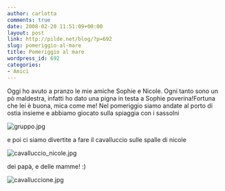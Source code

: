 ```yaml
---
author: carlotta
comments: true
date: 2008-02-20 11:51:09+00:00
layout: post
link: http://pilde.net/blog/?p=692
slug: pomeriggio-al-mare
title: Pomeriggio al mare
wordpress_id: 692
categories:
- Amici
---
```


Oggi ho avuto a pranzo le mie amiche Sophie e Nicole. 
Ogni tanto sono un pò maldestra, infatti ho dato una pigna in testa a Sophie poverina!Fortuna che lei è buona, mica come me!
Nel pomeriggio siamo andate al porto di ostia insieme e abbiamo giocato sulla spiaggia con i sassolni 

![gruppo.jpg]({{baseurl}}/uploads/2008/02/gruppo.jpg)




e poi ci siamo divertite a fare il cavalluccio sulle spalle di nicole 

![cavalluccio_nicole.jpg]({{baseurl}}/uploads/2008/02/cavalluccio_nicole.jpg)




dei papà, e delle mamme! :)




![cavalluccione.jpg]({{baseurl}}/uploads/2008/02/cavalluccione.jpg)





